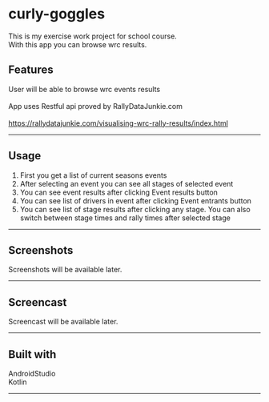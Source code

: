 # curly-goggles

This is my exercise work project for school course.<br />
With this app you can browse wrc results.<br />

## Features

User will be able to browse wrc events results<br />
<br />
App uses Restful api proved by RallyDataJunkie.com<br />
<br />
https://rallydatajunkie.com/visualising-wrc-rally-results/index.html<br />

---

## Usage

1. First you get a list of current seasons events<br />
2. After selecting an event you can see all stages of selected event<br />
3. You can see event results after clicking Event results button<br />
4. You can see list of drivers in event after clicking Event entrants button<br />
5. You can see list of stage results after clicking any stage. You can also switch between stage times and rally times after selected stage<br />

---

## Screenshots

Screenshots will be available later.<br />

---

## Screencast

Screencast will be available later.<br />

---

## Built with

AndroidStudio<br />
Kotlin<br />

---
